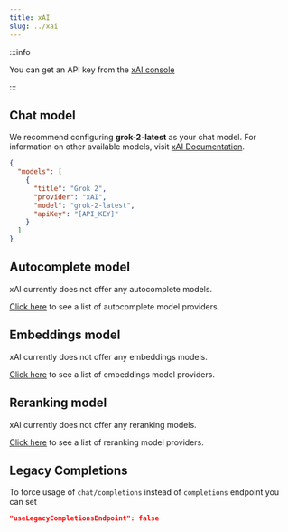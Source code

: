 ```yaml
---
title: xAI
slug: ../xai
---
```


:::info

You can get an API key from the [xAI console](https://console.x.ai/)

:::

## Chat model

We recommend configuring **grok-2-latest** as your chat model. For information on other available models, visit [xAI Documentation](https://docs.x.ai/docs/models).

```json title="config.json"
{
  "models": [
    {
      "title": "Grok 2",
      "provider": "xAI",
      "model": "grok-2-latest",
      "apiKey": "[API_KEY]"
    }
  ]
}
```

## Autocomplete model

xAI currently does not offer any autocomplete models.

[Click here](../../model-types/autocomplete.md) to see a list of autocomplete model providers.

## Embeddings model

xAI currently does not offer any embeddings models.

[Click here](../../model-types/embeddings.md) to see a list of embeddings model providers.

## Reranking model

xAI currently does not offer any reranking models.

[Click here](../../model-types/reranking.md) to see a list of reranking model providers.

## Legacy Completions

To force usage of `chat/completions` instead of `completions` endpoint you can set

```json
"useLegacyCompletionsEndpoint": false
```
